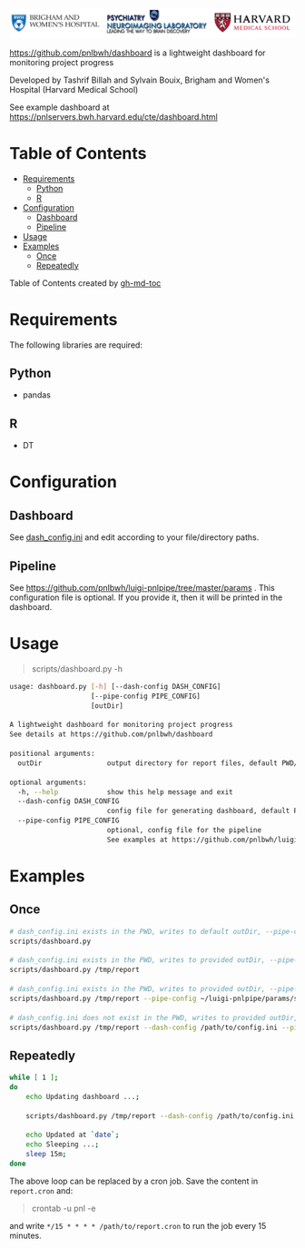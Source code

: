 ![](pnl-bwh-hms.png)

https://github.com/pnlbwh/dashboard is a lightweight dashboard for monitoring project progress

Developed by Tashrif Billah and Sylvain Bouix, Brigham and Women's Hospital (Harvard Medical School)

See example dashboard at https://pnlservers.bwh.harvard.edu/cte/dashboard.html

Table of Contents
=================
    
   * [Requirements](#requirements)
      * [Python](#python)
      * [R](#r)
   * [Configuration](#configuration)
      * [Dashboard](#dashboard)
      * [Pipeline](#pipeline)
   * [Usage](#usage)
   * [Examples](#examples)
      * [Once](#once)
      * [Repeatedly](#repeatedly)

Table of Contents created by [gh-md-toc](https://github.com/ekalinin/github-markdown-toc)


# Requirements

The following libraries are required:

## Python

* pandas

## R

* DT


# Configuration

## Dashboard

See [dash_config.ini](../scripts/dash_config.ini) and edit according to your file/directory paths.

## Pipeline

See https://github.com/pnlbwh/luigi-pnlpipe/tree/master/params . This configuration file 
is optional. If you provide it, then it will be printed in the dashboard.



# Usage

> scripts/dashboard.py -h

```bash
usage: dashboard.py [-h] [--dash-config DASH_CONFIG]
                    [--pipe-config PIPE_CONFIG]
                    [outDir]

A lightweight dashboard for monitoring project progress
See details at https://github.com/pnlbwh/dashboard

positional arguments:
  outDir                output directory for report files, default PWD/report-PID

optional arguments:
  -h, --help            show this help message and exit
  --dash-config DASH_CONFIG
                        config file for generating dashboard, default PWD/dash_config.ini
  --pipe-config PIPE_CONFIG
                        optional, config file for the pipeline
                        See examples at https://github.com/pnlbwh/luigi-pnlpipe/tree/master/params
```


# Examples

## Once

```bash
# dash_config.ini exists in the PWD, writes to default outDir, --pipe-config unavailable
scripts/dashboard.py

# dash_config.ini exists in the PWD, writes to provided outDir, --pipe-config unavailable
scripts/dashboard.py /tmp/report

# dash_config.ini exists in the PWD, writes to provided outDir, --pipe-config available
scripts/dashboard.py /tmp/report --pipe-config ~/luigi-pnlpipe/params/struct_pipe_params.cfg

# dash_config.ini does not exist in the PWD, writes to provided outDir, --pipe-config available
scripts/dashboard.py /tmp/report --dash-config /path/to/config.ini --pipe-config ~/luigi-pnlpipe/params/struct_pipe_params.cfg
```


## Repeatedly

```bash
while [ 1 ]; 
do 
    echo Updating dashboard ...; 
    
    scripts/dashboard.py /tmp/report --dash-config /path/to/config.ini --pipe-config ~/luigi-pnlpipe/params/struct_pipe_params.cfg; 
    
    echo Updated at `date`; 
    echo Sleeping ...; 
    sleep 15m; 
done
```

The above loop can be replaced by a cron job. Save the content in `report.cron` and:

> crontab -u pnl -e

and write `*/15 * * * * /path/to/report.cron` to run the job every 15 minutes.

